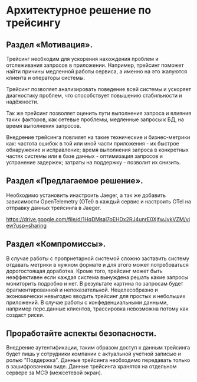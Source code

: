 # Архитектурное решение по трейсингу

## Раздел «Мотивация». 
Трейсинг необходим для ускорения нахождения проблем и отслеживания запросов в приложении.
Например, трейсинг поможет найти причины медленной работы сервиса, а именно на это жалуются клиента и операторы системы.  

Трейсинг позволяет анализировать поведение всей системы и ускоряет диагностику проблем, что способствует повышению стабильности и надёжности. 

Так же трейсинг позволяет оценить пути выполнения запроса и влияния таких факторов, как сетевые проблемы, медленные запросы к БД, на время выполнения запросов. 

Внедрение трейсинга повлияет на такие технические  и бизнес-метрики как:
частота ошибок в той или иной части приложения - их быстрое обнаружение и исправление;
время выполнения запроса в конкретных частях системы или в базе данных - оптимизация запросов и устранение задержек;
затраты на поддержку - позволит их снизить.

## Раздел «Предлагаемое решение».

Необходимо установить инастроить Jaeger, а так же добавить зависимости OpenTelemetry (OTel) в каждый сервис и настроить OTel на отправку данных трейсинга в Jaeger.

https://drive.google.com/file/d/1HqDMsal7oEHDx2RJ4unrE0XjfwJvkVZM/view?usp=sharing


## Раздел «Компромиссы». 
В случае работы с проприетарной системой сложно заставить систему отдавать метрики в нужном формате и для этого может потребоваться дорогостоящая доработка.
Кроме того, трейсинг может быть неэффективен если каждая система вынуждена решать какие запросы мониторить подробно и нет. В результате картина по запросам будет фрагментированной и непоказательной. 
Нецелесобразно и экономически невыгодно вводить трейсинг для простых и небольших приложений.
В случае работы с конфеденциальными данными, например перс.данные клиентов, трассировка невозможна потому как создаст риски.

## Проработайте аспекты безопасности.
Внедрение аутентификации, таким образом доступ к данным трейсинга будет лишь у сотрудники компании с актуальной учетной записью и ролью "Поддержка".
Данные трейсинга необходимо передавать только в зашифрованном виде.
Данные трейсинга хранятся на отдельном сервере за
МСЭ (межсетевой экран).